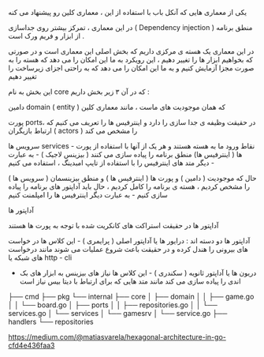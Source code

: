یکی از معماری هایی که آنکل باب با استفاده از این ، معماری کلین رو پیشنهاد می کنه

در این معماری ، تمرکز بیشتر روی جداسازی ( Dependency injection ) منطق برنامه از ابزار و فریم ورک است .

در این معماری یک هسته ی مرکزی داریم که بخش اصلی این معماری است و در صورتی که بخواهیم ابزار ها را تغییر دهیم ، این رویکرد به ما این امکان را می دهد که هسته را به صورت مجزا آزمایش کنیم و به ما این امکان را می دهد که به راحتی اجزای زیرساخت را تغییر دهیم

این بخش به نام core  که در آن ۳ زیر بخش داریم :

دامین domain  ( entity ) که همان موجودیت های ماست ، مانند معماری کلین

پورت ports، در حقیقت وظیفه ی جدا سازی را دارد و اینترفیس ها را تعریف می کنیم که ارتباط بازیگران ( actors ) را مشخص می کند

سرویس ها services - نقاط ورود ما به هسته هستند و هر یک از آنها با استفاده از پورت ها ( اینترفیس ها) منطق برنامه را پیاده سازی می کنند ( بیزینس لاجیک ) - به عبارت دیگر  متد های اینترفیس را با استفاده از تایپ امبدینگ ، استفاده می کنیم - 



حال که موجودیت ( دامین  ) و پورت ها ( اینترفیس ها ) و منطق بیزینسمان ( سرویس ها ) را مشخص کردیم ، هسته ی برنامه را کامل کردیم ، حال باید آداپتور های برنامه را پیاده سازی کنیم - به عبارت دیگر اینترفیس ها را امپلمنت کنیم 



آداپتور ها

آداپتور ها در حقیقت استراکت های کانکریت شده با توجه به پورت ها هستند 
 
آداپتور ها دو دسته اند
: 
درایور ها یا آداپتور اصلی ( پرایمری ) - این کلاس ها در خواست های بیرونی را هندل کرده و در حقیقت باعث شروع عملیات می شوند مانند درخواست های شبکه یا http  - cli  


- دریون ها یا آداپتور ثانویه ( سکندری ) - این کلاس ها نیاز های بیزینس به ابزار های بک اندی را پیاده سازی می کند مانند متد هایی که برای ارتباط با دیتا بیس نیاز است

├── cmd
├── pkg
└── internal
    ├── core
    │   ├── domain
    │   │   ├── game.go
    │   │   └── board.go
    │   ├── ports
    │   │   ├── repositories.go
    │   │   └── services.go
    │   └── services
    │       └── gamesrv
    │           └── service.go
    ├── handlers
    └── repositories
    


https://medium.com/@matiasvarela/hexagonal-architecture-in-go-cfd4e436faa3


